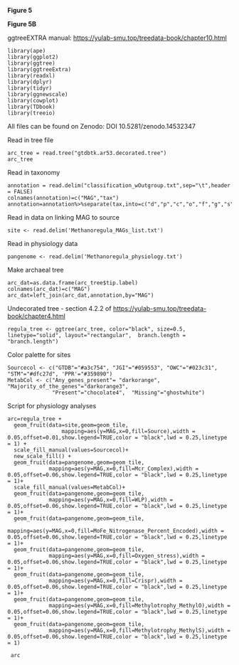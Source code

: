 **Figure 5**

**Figure 5B**

ggtreeEXTRA manual: https://yulab-smu.top/treedata-book/chapter10.html

```
library(ape)
library(ggplot2)
library(ggtree)
library(ggtreeExtra)
library(readxl)
library(dplyr)
library(tidyr)
library(ggnewscale)
library(cowplot)
library(TDbook)
library(treeio)
```

All files can be found on Zenodo: DOI 10.5281/zenodo.14532347


Read in tree file
```
arc_tree = read.tree("gtdbtk.ar53.decorated.tree")
arc_tree
```

Read in taxonomy

```
annotation = read.delim("classification_wOutgroup.txt",sep="\t",header = FALSE)
colnames(annotation)=c("MAG","tax")
annotation=annotation%>%separate(tax,into=c("d","p","c","o","f","g","s"),sep=";",remove=FALSE)
```

Read in data on linking MAG to source
```
site <- read.delim('Methanoregula_MAGs_list.txt')
```

Read in physiology data
```
pangenome <- read.delim('Methanoregula_physiology.txt')
```

 Make archaeal tree
 ```
arc_dat=as.data.frame(arc_tree$tip.label)
colnames(arc_dat)=c("MAG")
arc_dat=left_join(arc_dat,annotation,by="MAG")
```

Undecorated tree - section 4.2.2 of https://yulab-smu.top/treedata-book/chapter4.html
```
regula_tree <- ggtree(arc_tree, color="black", size=0.5, linetype="solid", layout="rectangular",  branch.length = "branch.length")
```

Color palette for sites
```
Sourcecol <- c("GTDB"="#a3c754", "JGI"="#059553", "OWC"="#023c31", "STM"="#dfc27d", 'PPR'="#359890")
MetabCol <- c("Any_genes_present"= "darkorange",   "Majority_of_the_genes"="darkorange3",
              "Present"="chocolate4",  "Missing"="ghostwhite")
```

Script for physiology analyses
```
arc=regula_tree +
  geom_fruit(data=site,geom=geom_tile,
                 mapping=aes(y=MAG,x=0,fill=Source),width = 0.05,offset=0.01,show.legend=TRUE,color = "black",lwd = 0.25,linetype = 1) +
  scale_fill_manual(values=Sourcecol)+
  new_scale_fill() + 
  geom_fruit(data=pangenome,geom=geom_tile,
             mapping=aes(y=MAG,x=0,fill=Mcr_Complex),width = 0.05,offset=0.06,show.legend=TRUE,color = "black",lwd = 0.25,linetype = 1)+
  scale_fill_manual(values=MetabCol)+
  geom_fruit(data=pangenome,geom=geom_tile,
             mapping=aes(y=MAG,x=0,fill=WLP),width = 0.05,offset=0.06,show.legend=TRUE,color = "black",lwd = 0.25,linetype = 1)+
  geom_fruit(data=pangenome,geom=geom_tile,
             mapping=aes(y=MAG,x=0,fill=MoFe_Nitrogenase_Percent_Encoded),width = 0.05,offset=0.06,show.legend=TRUE,color = "black",lwd = 0.25,linetype = 1)+
  geom_fruit(data=pangenome,geom=geom_tile,
             mapping=aes(y=MAG,x=0,fill=Oxygen_stress),width = 0.05,offset=0.06,show.legend=TRUE,color = "black",lwd = 0.25,linetype = 1)+
  geom_fruit(data=pangenome,geom=geom_tile,
             mapping=aes(y=MAG,x=0,fill=Crispr),width = 0.05,offset=0.06,show.legend=TRUE,color = "black",lwd = 0.25,linetype = 1)+
  geom_fruit(data=pangenome,geom=geom_tile,
             mapping=aes(y=MAG,x=0,fill=Methylotrophy_MethylO),width = 0.05,offset=0.06,show.legend=TRUE,color = "black",lwd = 0.25,linetype = 1)+
  geom_fruit(data=pangenome,geom=geom_tile,
             mapping=aes(y=MAG,x=0,fill=Methylotrophy_MethylS),width = 0.05,offset=0.06,show.legend=TRUE,color = "black",lwd = 0.25,linetype = 1)

 arc
```




